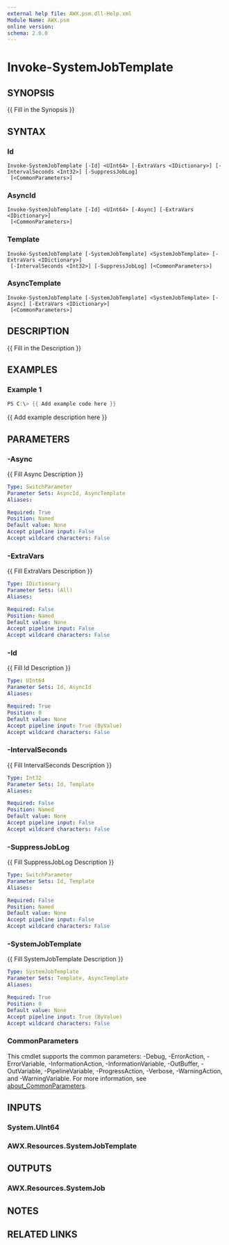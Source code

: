 ```yaml
---
external help file: AWX.psm.dll-Help.xml
Module Name: AWX.psm
online version:
schema: 2.0.0
---
```


# Invoke-SystemJobTemplate

## SYNOPSIS
{{ Fill in the Synopsis }}

## SYNTAX

### Id
```
Invoke-SystemJobTemplate [-Id] <UInt64> [-ExtraVars <IDictionary>] [-IntervalSeconds <Int32>] [-SuppressJobLog]
 [<CommonParameters>]
```

### AsyncId
```
Invoke-SystemJobTemplate [-Id] <UInt64> [-Async] [-ExtraVars <IDictionary>]
 [<CommonParameters>]
```

### Template
```
Invoke-SystemJobTemplate [-SystemJobTemplate] <SystemJobTemplate> [-ExtraVars <IDictionary>]
 [-IntervalSeconds <Int32>] [-SuppressJobLog] [<CommonParameters>]
```

### AsyncTemplate
```
Invoke-SystemJobTemplate [-SystemJobTemplate] <SystemJobTemplate> [-Async] [-ExtraVars <IDictionary>]
 [<CommonParameters>]
```

## DESCRIPTION
{{ Fill in the Description }}

## EXAMPLES

### Example 1
```powershell
PS C:\> {{ Add example code here }}
```

{{ Add example description here }}

## PARAMETERS

### -Async
{{ Fill Async Description }}

```yaml
Type: SwitchParameter
Parameter Sets: AsyncId, AsyncTemplate
Aliases:

Required: True
Position: Named
Default value: None
Accept pipeline input: False
Accept wildcard characters: False
```

### -ExtraVars
{{ Fill ExtraVars Description }}

```yaml
Type: IDictionary
Parameter Sets: (All)
Aliases:

Required: False
Position: Named
Default value: None
Accept pipeline input: False
Accept wildcard characters: False
```

### -Id
{{ Fill Id Description }}

```yaml
Type: UInt64
Parameter Sets: Id, AsyncId
Aliases:

Required: True
Position: 0
Default value: None
Accept pipeline input: True (ByValue)
Accept wildcard characters: False
```

### -IntervalSeconds
{{ Fill IntervalSeconds Description }}

```yaml
Type: Int32
Parameter Sets: Id, Template
Aliases:

Required: False
Position: Named
Default value: None
Accept pipeline input: False
Accept wildcard characters: False
```

### -SuppressJobLog
{{ Fill SuppressJobLog Description }}

```yaml
Type: SwitchParameter
Parameter Sets: Id, Template
Aliases:

Required: False
Position: Named
Default value: None
Accept pipeline input: False
Accept wildcard characters: False
```

### -SystemJobTemplate
{{ Fill SystemJobTemplate Description }}

```yaml
Type: SystemJobTemplate
Parameter Sets: Template, AsyncTemplate
Aliases:

Required: True
Position: 0
Default value: None
Accept pipeline input: True (ByValue)
Accept wildcard characters: False
```

### CommonParameters
This cmdlet supports the common parameters: -Debug, -ErrorAction, -ErrorVariable, -InformationAction, -InformationVariable, -OutBuffer, -OutVariable, -PipelineVariable, -ProgressAction, -Verbose, -WarningAction, and -WarningVariable. For more information, see [about_CommonParameters](http://go.microsoft.com/fwlink/?LinkID=113216).

## INPUTS

### System.UInt64
### AWX.Resources.SystemJobTemplate
## OUTPUTS

### AWX.Resources.SystemJob
## NOTES

## RELATED LINKS
